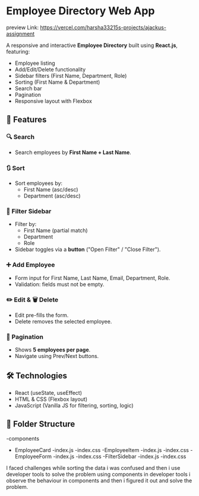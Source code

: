 # Employee Directory Web App

preview Link: https://vercel.com/harsha33215s-projects/ajackus-assignment

A responsive and interactive **Employee Directory** built using **React.js**, featuring:

- Employee listing
- Add/Edit/Delete functionality
- Sidebar filters (First Name, Department, Role)
- Sorting (First Name & Department)
- Search bar
- Pagination
- Responsive layout with Flexbox

## 🚀 Features

### 🔍 Search
- Search employees by **First Name + Last Name**.

### 🔃 Sort
- Sort employees by:
  - First Name (asc/desc)
  - Department (asc/desc)

### 🧾 Filter Sidebar
- Filter by:
  - First Name (partial match)
  - Department
  - Role
- Sidebar toggles via a **button** ("Open Filter" / "Close Filter").

### ➕ Add Employee
- Form input for First Name, Last Name, Email, Department, Role.
- Validation: fields must not be empty.

### ✏️ Edit & 🗑️ Delete
- Edit pre-fills the form.
- Delete removes the selected employee.

### 📃 Pagination
- Shows **5 employees per page**.
- Navigate using Prev/Next buttons.

## 🛠️ Technologies

- React (useState, useEffect)
- HTML & CSS (Flexbox layout)
- JavaScript (Vanilla JS for filtering, sorting, logic)

## 📁 Folder Structure
-components
  - EmployeeCard
      -index.js
      -index.css
  -EmployeeItem
    -index.js
    -index.css
  -EmployeeForm
    -index.js
    -index.css
  -FilterSidebar
    -index.js
    -index.css

I faced challenges while sorting the data i was confused and then i use developer tools to solve the problem using components in developer tools i observe the behaviour in components and then i figured it out and solve the problem.

